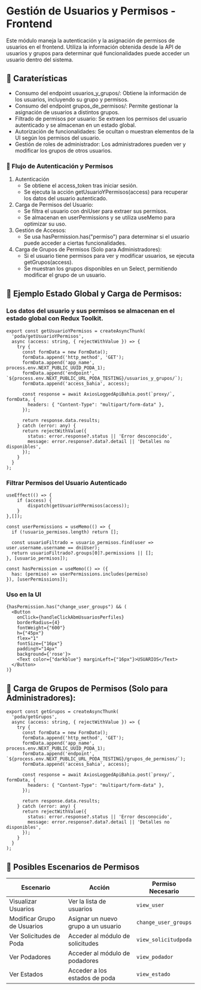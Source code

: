 # Gestión de Usuarios y Permisos - Frontend
Este módulo maneja la autenticación y la asignación de permisos de usuarios en el frontend. Utiliza la información obtenida desde la API de usuarios y grupos para determinar qué funcionalidades puede acceder un usuario dentro del sistema.

## 📌 Caraterísticas
- Consumo del endpoint usuarios_y_grupos/: Obtiene la información de los usuarios, incluyendo su grupo y permisos.
- Consumo del endpoint grupos_de_permisos/: Permite gestionar la asignación de usuarios a distintos grupos.
- Filtrado de permisos por usuario: Se extraen los permisos del usuario autenticado y se almacenan en un estado global.
- Autorización de funcionalidades: Se ocultan o muestran elementos de la UI según los permisos del usuario.
- Gestión de roles de administrador: Los administradores pueden ver y modificar los grupos de otros usuarios.

### 📌  Flujo de Autenticación y Permisos
1. Autenticación
    - Se obtiene el access_token tras iniciar sesión.
    - Se ejecuta la acción getUsuarioYPermisos(access) para recuperar los datos del usuario autenticado.
2. Carga de Permisos del Usuario:
    - Se filtra el usuario con dniUser para extraer sus permisos.
    - Se almacenan en userPermissions y se utiliza useMemo para optimizar su uso.
3. Gestión de Accesos:
    - Se usa hasPermission.has("permiso") para determinar si el usuario puede acceder a ciertas funcionalidades.
4. Carga de Grupos de Permisos (Solo para Administradores):
    - Si el usuario tiene permisos para ver y modificar usuarios, se ejecuta getGrupos(access).
    - Se muestran los grupos disponibles en un Select, permitiendo modificar el grupo de un usuario.

## 📌 Ejemplo Estado Global y Carga de Permisos:

### Los datos del usuario y sus permisos se almacenan en el estado global con Redux Toolkit.
```
export const getUsuarioYPermisos = createAsyncThunk(
  'poda/getUsuarioYPermisos',
  async (access: string, { rejectWithValue }) => {
    try {
      const formData = new FormData();
      formData.append('http_method', 'GET');
      formData.append('app_name', process.env.NEXT_PUBLIC_UUID_PODA_1);
      formData.append('endpoint', `${process.env.NEXT_PUBLIC_URL_PODA_TESTING}/usuarios_y_grupos/`);
      formData.append('access_bahia', access);

      const response = await AxiosLoggedApiBahia.post(`proxy/`, formData, {
        headers: { "Content-Type": "multipart/form-data" },
      });

      return response.data.results;
    } catch (error: any) {
      return rejectWithValue({
        status: error.response?.status || 'Error desconocido',
        message: error.response?.data?.detail || 'Detalles no disponibles',
      });
    }
  }
);
```

### Filtrar Permisos del Usuario Autenticado
```
useEffect(() => {
    if (access) {
        dispatch(getUsuarioYPermisos(access));
    }
},[]);

const userPermissions = useMemo(() => {
  if (!usuario_permisos.length) return [];
  
  const usuarioFiltrado = usuario_permisos.find(user => user.username.username == dniUser);
  return usuarioFiltrado?.groups[0]?.permissions || [];
}, [usuario_permisos]);

const hasPermission = useMemo(() => ({
  has: (permiso) => userPermissions.includes(permiso)
}), [userPermissions]);
```

### Uso en la UI
```
{hasPermission.has("change_user_groups") && (
  <Button
    onClick={handleClickAbmUsuariosPerfiles}
    borderRadius={4}
    fontWeight={"600"}
    h={"45px"}
    flex="1"
    fontSize={"16px"}
    paddingY="14px"
    background={'rose'}>
    <Text color={"darkblue"} marginLeft={"16px"}>USUARIOS</Text>
  </Button>
)}
```

## 📌  Carga de Grupos de Permisos (Solo para Administradores):
```
export const getGrupos = createAsyncThunk(
  'poda/getGrupos',
  async (access: string, { rejectWithValue }) => {
    try {
      const formData = new FormData();
      formData.append('http_method', 'GET');
      formData.append('app_name', process.env.NEXT_PUBLIC_UUID_PODA_1);
      formData.append('endpoint', `${process.env.NEXT_PUBLIC_URL_PODA_TESTING}/grupos_de_permisos/`);
      formData.append('access_bahia', access);

      const response = await AxiosLoggedApiBahia.post(`proxy/`, formData, {
        headers: { "Content-Type": "multipart/form-data" },
      });

      return response.data.results;
    } catch (error: any) {
      return rejectWithValue({
        status: error.response?.status || 'Error desconocido',
        message: error.response?.data?.detail || 'Detalles no disponibles',
      });
    }
  }
);
```

## 📄 Posibles Escenarios de Permisos
| Escenario | Acción | Permiso Necesario |
|------------|-----------|-------------|
| Visualizar Usuarios | Ver la lista de usuarios | `view_user` |
| Modificar Grupo de Usuarios | Asignar un nuevo grupo a un usuario	| `change_user_groups` |
| Ver Solicitudes de Poda | Acceder al módulo de solicitudes | `view_solicitudpoda` |
| Ver Podadores | Acceder al módulo de podadores | `view_podador` |
| Ver Estados | Acceder a los estados de poda | `view_estado` |

